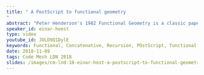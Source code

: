 ```yaml
---
title: " A PostScript to functional geometry
"
abstract: "Peter Henderson's 1982 Functional Geometry is a classic paper that shows the beauty and power of functional representation. Using functions to represent pictures, Henderson defines a small set of combinators to create a replica of Escher's recursive tessellation Square Limit. It's a nice kata for functional programmers. However, you could also implement Henderson's combinators in concatenative languages, which excel at composition! In this talk, I'll show you how. For choice of language, I turn to PostScript, a proven and battle-worn concatenative language that has been on the plateau of productivity for decades. It's also rather good for drawing. With one neat trick, values on the stack can be captured inside an executable array, to simulate closures. And the rest is easy."
speaker_id: einar-hoest
type: video
youtube_id: JOLD9Q1DylE
keywords: Functional, Concatenative, Recursion, POstScript, functional programming, functional geometry
date: 2018-11-09
tags: Code Mesh LDN 2018
slides: /images/cm-lnd-18-einar-host-a-postscript-to-functional-geometry-compressed.pdf
---
```


